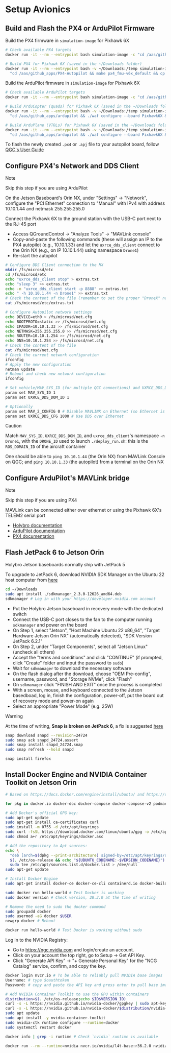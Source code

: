 # Setup Avionics

## Build and Flash the PX4 or ArduPilot Firmware

Build the PX4 firmware in `simulation-image` for Pixhawk 6X

```sh
# Check available PX4 targets
docker run -it --rm --entrypoint bash simulation-image -c "cd /aas/github_apps/PX4-Autopilot && make list_config_targets"

# Build PX4 for Pixhawk 6X (saved in the ~/Downloads folder)
docker run -it --rm --entrypoint bash -v ~/Downloads:/temp simulation-image -c \
  "cd /aas/github_apps/PX4-Autopilot && make px4_fmu-v6x_default && cp build/px4_fmu-v6x_default/*.px4 /temp/"
```

Build the ArduPilot firmware in `simulation-image` for Pixhawk 6X

```sh
# Check available ArduPilot targets
docker run -it --rm --entrypoint bash simulation-image -c "cd /aas/github_apps/ardupilot && ./waf list_boards"

# Build ArduCopter (quads) for Pixhawk 6X (saved in the ~/Downloads folder)
docker run -it --rm --entrypoint bash -v ~/Downloads:/temp simulation-image -c \
  "cd /aas/github_apps/ardupilot && ./waf configure --board Pixhawk6X && ./waf copter && cp build/Pixhawk6X/bin/*.apj /temp/"

# Build ArduPlane (VTOLs) for Pixhawk 6X (saved in the ~/Downloads folder)
docker run -it --rm --entrypoint bash -v ~/Downloads:/temp simulation-image -c \
  "cd /aas/github_apps/ardupilot && ./waf configure --board Pixhawk6X && ./waf plane && cp build/Pixhawk6X/bin/*.apj /temp/"
```

To flash the newly created `.px4` or `.apj` file to your autopilot board, follow [QGC's User Guide](https://docs.qgroundcontrol.com/Stable_V5.0/en/qgc-user-guide/setup_view/firmware.html) 

## Configure PX4's Network and DDS Client

> [!NOTE]
> Skip this step if you are using ArduPilot

On the Jetson Baseboard's Orin NX, under "Settings" -> "Network", configure the "PCI Ethernet" connection to "Manual" with IPv4 with address 10.10.1.44 and netmask 255.255.255.0

Connect the Pixhawk 6X to the ground station with the USB-C port next to the RJ-45 port

- Access QGroundControl -> "Analyze Tools" -> "MAVLink console"
- Copy-and-paste the following commands (these will assign an IP to the PX4 autopilot (e.g., 10.10.1.33) and let the `uxrce_dds_client` connect to the Orin NX (e.g., on IP 10.10.1.44) using namespace `Drone1`)
- Re-start the autopilot 

```sh
# Configure DDS Client connection to the NX
mkdir /fs/microsd/etc
cd /fs/microsd/etc
echo "uxrce_dds_client stop" > extras.txt
echo "sleep 3" >> extras.txt
echo -n "uxrce_dds_client start -p 8888" >> extras.txt
echo " -h 10.10.1.44 -n Drone1" >> extras.txt
# Check the content of the file (remember to set the proper "DroneX" namespace)
cat /fs/microsd/etc/extras.txt

# Configure Autopilot network settings
echo DEVICE=eth0 > /fs/microsd/net.cfg
echo BOOTPROTO=static >> /fs/microsd/net.cfg
echo IPADDR=10.10.1.33 >> /fs/microsd/net.cfg
echo NETMASK=255.255.255.0 >> /fs/microsd/net.cfg
echo ROUTER=10.10.1.254 >> /fs/microsd/net.cfg
echo DNS=10.10.1.254 >> /fs/microsd/net.cfg
# Check the content of the file
cat /fs/microsd/net.cfg
# Check the current network configuration
ifconfig
# Apply the new configuration
netman update
# Reboot and check new network configuration
ifconfig

# Set vehicle/MAV_SYS_ID (for multiple QGC connections) and UXRCE_DDS_DOM_ID/ROS_DOMAIN_ID
param set MAV_SYS_ID 1
param set UXRCE_DDS_DOM_ID 1

# Optionally
param set MAV_2_CONFIG 0 # Disable MAVLINK on Ethernet (so Ethernet is used for XRCE-DDS only), if needed, also check params MAV_0_CONFIG, MAV_1_CONFIG
param set UXRCE_DDS_CFG 1000 # Use DDS over Ethernet
```

> [!CAUTION]
> Match `MAV_SYS_ID`, `UXRCE_DDS_DOM_ID`, and `uxrce_dds_client`'s namespace `-n Drone1`, with the `DRONE_ID` used to launch `./deploy_run.sh`: this is the `ROS_DOMAIN_ID` of the aircraft container

One should be able to `ping 10.10.1.44` (the Orin NX) from MAVLink Console on QGC; and `ping 10.10.1.33` (the autopilot) from a terminal on the Orin NX

<!-- 
Also read the [PX4 documentation](https://github.com/PX4/PX4-Autopilot/blob/main/docs/en/companion_computer/holybro_pixhawk_jetson_baseboard.md#ethernet-setup-using-netplan)
-->

## Configure ArduPilot's MAVLink bridge

> [!NOTE]
> Skip this step if you are using PX4

MAVLink can be connected either over ethernet or using the Pixhawk 6X's TELEM2 serial port

- [Holybro documentation](https://docs.holybro.com/autopilot/pixhawk-baseboards/pixhawk-jetson-baseboard/mavlink-bridge)
- [ArduPilot documentation](https://ardupilot.org/copter/docs/common-serial-options.html)
- [PX4 documentation](https://github.com/PX4/PX4-Autopilot/blob/main/docs/en/companion_computer/holybro_pixhawk_jetson_baseboard.md#mavlink-setup)

## Flash JetPack 6 to Jetson Orin

Holybro Jetson baseboards normally ship with JetPack 5

To upgrade to JetPack 6, download NVIDIA SDK Manager on the Ubuntu 22 host computer from [here](https://developer.nvidia.com/sdk-manager#installation_get_started)

```sh
cd ~/Downloads
sudo apt install ./sdkmanager_2.3.0-12626_amd64.deb 
sdkmanager # Log in with your https://developer.nvidia.com account 
```

- Put the Holybro Jetson baseboard in recovery mode with the dedicated switch
- Connect the USB-C port closes to the fan to the computer running `sdkmanager` and power on the board
- On Step 1, select "Jetson", "Host Machine Ubuntu 22 x86_64", "Target Hardware Jetson Orin NX" (automatically detected), "SDK Version JetPack 6.2.1"
- On Step 2, under "Target Components", select all "Jetson Linux" (uncheck all others)
- Accept the "terms and conditions" and click "CONTINUE" (if prompted, click "Create" folder and input the password to `sudo`)
- Wait for `sdkmanager` to download the necessary software
- On the flash dialog after the download, choose "OEM Pre-config", username, password, and "Storage NVMe", click "Flash"
- On `sdkmanager` click "FINISH AND EXIT" once the process is completed
- With a screen, mouse, and keyboard connected to the Jetson basedboad, log in, finish the configuration, power-off, put the board out of recovery mode and power-on again
- Select an appropriate "Power Mode" (e.g. 25W)

<!-- 
Also read the [PX4 documentation](https://github.com/PX4/PX4-Autopilot/blob/main/docs/en/companion_computer/holybro_pixhawk_jetson_baseboard.md#flashing-the-jetson-board)
-->

> [!WARNING]
> At the time of writing, **Snap is broken on JetPack 6**, a fix is suggested [here](https://forums.developer.nvidia.com/t/chromium-other-browsers-not-working-after-flashing-or-updating-heres-why-and-quick-fix/338891)
> ```sh
> snap download snapd --revision=24724
> sudo snap ack snapd_24724.assert
> sudo snap install snapd_24724.snap
> sudo snap refresh --hold snapd
> 
> snap install firefox
> ```

## Install Docker Engine and NVIDIA Container Toolkit on Jetson Orin

```sh
# Based on https://docs.docker.com/engine/install/ubuntu/ and https://docs.docker.com/engine/install/linux-postinstall/

for pkg in docker.io docker-doc docker-compose docker-compose-v2 podman-docker containerd runc; do sudo apt-get remove $pkg; done # none should be there

# Add Docker's official GPG key:
sudo apt-get update
sudo apt-get install ca-certificates curl
sudo install -m 0755 -d /etc/apt/keyrings
sudo curl -fsSL https://download.docker.com/linux/ubuntu/gpg -o /etc/apt/keyrings/docker.asc
sudo chmod a+r /etc/apt/keyrings/docker.asc

# Add the repository to Apt sources:
echo \
  "deb [arch=$(dpkg --print-architecture) signed-by=/etc/apt/keyrings/docker.asc] https://download.docker.com/linux/ubuntu \
  $(. /etc/os-release && echo "${UBUNTU_CODENAME:-$VERSION_CODENAME}") stable" | \
  sudo tee /etc/apt/sources.list.d/docker.list > /dev/null
sudo apt-get update

# Install Docker Engine
sudo apt-get install docker-ce docker-ce-cli containerd.io docker-buildx-plugin docker-compose-plugin

sudo docker run hello-world # Test Docker is working
sudo docker version # Check version, 28.3.0 at the time of writing

# Remove the need to sudo the docker command
sudo groupadd docker
sudo usermod -aG docker $USER
newgrp docker # Reboot

docker run hello-world # Test Docker is working without sudo
```

Log in to the NVIDIA Registry:

- Go to https://ngc.nvidia.com and login/create an account.
- Click on your account the top right, go to Setup -> Get API Key.
- Click "Generate API Key" -> "+ Generate Personal Key" for the "NCG Catalog" service, confirm, and copy the key.

```sh
docker login nvcr.io # To be able to reliably pull NVIDIA base images
Username: # type $oauthtoken
Password: # copy and paste the API key and press enter to pull base images from nvcr.io/
```

```sh
# Add NVIDIA Container Toolkit to use the GPU within containers
distribution=$(. /etc/os-release;echo $ID$VERSION_ID)
curl -s -L https://nvidia.github.io/nvidia-docker/gpgkey | sudo apt-key add -
curl -s -L https://nvidia.github.io/nvidia-docker/$distribution/nvidia-docker.list | sudo tee /etc/apt/sources.list.d/nvidia-docker.list
sudo apt update
sudo apt install -y nvidia-container-toolkit
sudo nvidia-ctk runtime configure --runtime=docker
sudo systemctl restart docker

docker info | grep -i runtime # Check `nvidia` runtime is available

docker run --rm --runtime=nvidia nvcr.io/nvidia/l4t-base:r36.2.0 nvidia-smi # Test nvidia-smi works in a container with Linux4Tegra
```
